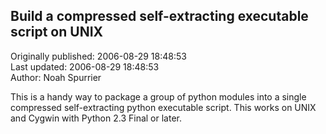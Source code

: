 ## Build a compressed self-extracting executable script on UNIX  
Originally published: 2006-08-29 18:48:53  
Last updated: 2006-08-29 18:48:53  
Author: Noah Spurrier  
  
This is a handy way to package a group of python modules into a single compressed self-extracting python executable script. This works on UNIX and Cygwin with Python 2.3 Final or later.